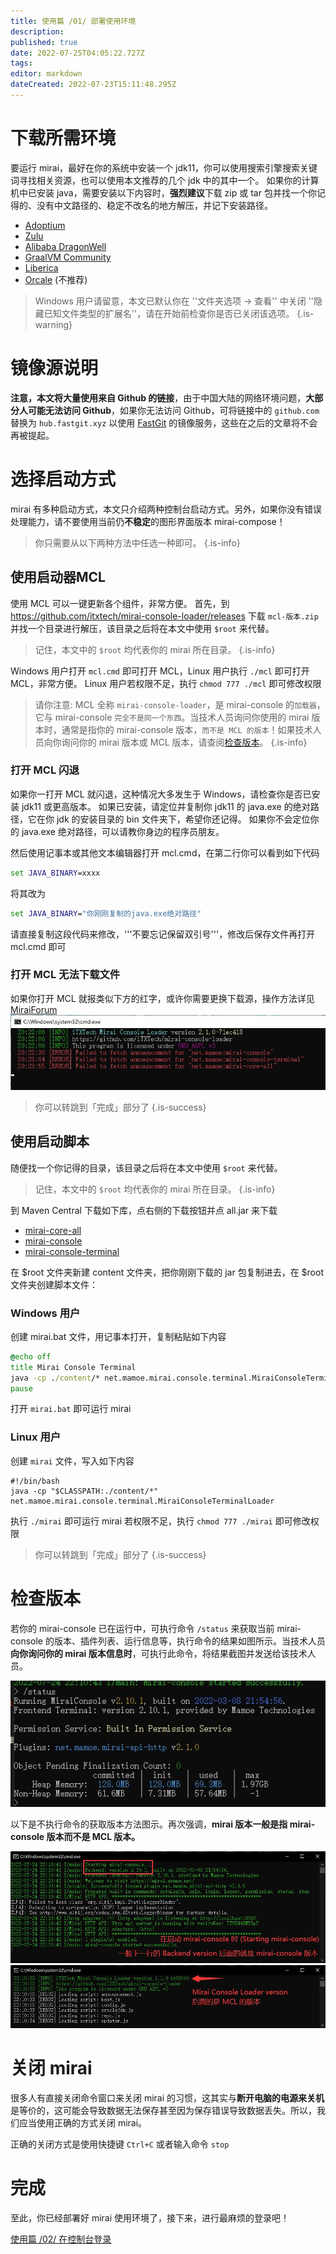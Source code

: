 ```yaml
---
title: 使用篇 /01/ 部署使用环境
description: 
published: true
date: 2022-07-25T04:05:22.727Z
tags: 
editor: markdown
dateCreated: 2022-07-23T15:11:48.295Z
---
```


# 下载所需环境
要运行 mirai，最好在你的系统中安装一个 jdk11，你可以使用搜索引擎搜索关键词寻找相关资源，也可以使用本文推荐的几个 jdk 中的其中一个。
如果你的计算机中已安装 java，需要安装以下内容时，**强烈建议**下载 zip 或 tar 包并找一个你记得的、没有中文路径的、稳定不改名的地方解压，并记下安装路径。
* [Adoptium](https://adoptium.net/zh-CN/temurin/releases/?version=11)
* [Zulu](https://www.azul.com/downloads/?version=java-11-lts&package=jdk#download-openjdk)
* [Alibaba DragonWell](https://cn.aliyun.com/product/dragonwell)
* [GraalVM Community](https://github.com/graalvm/graalvm-ce-builds/releases/tag/vm-22.1.0)
* [Liberica](https://bell-sw.com/pages/downloads/#/java-11-lts)
* [Orcale](https://www.azul.com/downloads/?version=java-11-lts&package=jdk#download-openjdk) (不推荐)


> Windows 用户请留意，本文已默认你在 ''文件夹选项 → 查看'' 中关闭 ''隐藏已知文件类型的扩展名''，请在开始前检查你是否已关闭该选项。
{.is-warning}


# 镜像源说明

**注意，本文将大量使用来自 Github 的链接**，由于中国大陆的网络环境问题，**大部分人可能无法访问 Github**，如果你无法访问 Github，可将链接中的 `github.com` 替换为 `hub.fastgit.xyz` 以使用 [FastGit](https://fastgit.org) 的镜像服务，这些在之后的文章将不会再被提起。

# 选择启动方式

mirai 有多种启动方式，本文只介绍两种控制台启动方式。另外，如果你没有错误处理能力，请不要使用当前仍**不稳定**的图形界面版本 mirai-compose！

> 你只需要从以下两种方法中任选一种即可。
{.is-info}


## 使用启动器MCL

使用 MCL 可以一键更新各个组件，非常方便。
首先，到 https://github.com/itxtech/mirai-console-loader/releases 下载 `mcl-版本.zip` 并找一个目录进行解压，该目录之后将在本文中使用 `$root` 来代替。

> 记住，本文中的 `$root` 均代表你的 mirai 所在目录。
{.is-info}

Windows 用户打开 `mcl.cmd` 即可打开 MCL，Linux 用户执行 `./mcl` 即可打开 MCL，非常方便。
Linux 用户若权限不足，执行 `chmod 777 ./mcl` 即可修改权限

> 请你注意: MCL 全称 `mirai-console-loader`，是 mirai-console 的`加载器`，它与 mirai-console `完全不是同一个东西`。当技术人员询问你使用的 mirai 版本时，通常是指你的 mirai-console 版本，`而不是 MCL 的版本`！如果技术人员向你询问你的 mirai 版本或 MCL 版本，请查阅[检查版本](#检查版本)。
{.is-info}

### 打开 MCL 闪退
如果你一打开 MCL 就闪退，这种情况大多发生于 Windows，请检查你是否已安装 jdk11 或更高版本。
如果已安装，请定位并复制你 jdk11 的 java.exe 的绝对路径，它在你 jdk 的安装目录的 bin 文件夹下，希望你还记得。
如果你不会定位你的 java.exe 绝对路径，可以请教你身边的程序员朋友。

然后使用记事本或其他文本编辑器打开 mcl.cmd，在第二行你可以看到如下代码
```bat
set JAVA_BINARY=xxxx
```
将其改为
```bat
set JAVA_BINARY="你刚刚复制的java.exe绝对路径"
```
请直接复制这段代码来修改，'''不要忘记保留双引号'''，修改后保存文件再打开 mcl.cmd 即可

### 打开 MCL 无法下载文件
如果你打开 MCL 就报类似下方的红字，或许你需要更换下载源，操作方法详见 [MiraiForum](https://mirai.mamoe.net/topic/1084)
![红字.jpg](/assets/image/红字.jpg)

> 你可以转跳到「完成」部分了
{.is-success}


## 使用启动脚本

随便找一个你记得的目录，该目录之后将在本文中使用 `$root` 来代替。

> 记住，本文中的 `$root` 均代表你的 mirai 所在目录。
{.is-info}


到 Maven Central 下载如下库，点右侧的下载按钮并点 all.jar 来下载
* [mirai-core-all](https://search.maven.org/search?q=a:mirai-core-all)
* [mirai-console](https://search.maven.org/search?q=a:mirai-console)
* [mirai-console-terminal](https://search.maven.org/search?q=a:mirai-console-terminal)

在 $root 文件夹新建 content 文件夹，把你刚刚下载的 jar 包复制进去，在 $root 文件夹创建脚本文件：

### Windows 用户
创建 mirai.bat 文件，用记事本打开，复制粘贴如下内容
```bat
@echo off
title Mirai Console Terminal
java -cp ./content/* net.mamoe.mirai.console.terminal.MiraiConsoleTerminalLoader
pause
```
打开 `mirai.bat` 即可运行 mirai
### Linux 用户
创建 `mirai` 文件，写入如下内容
```shell
#!/bin/bash
java -cp "$CLASSPATH:./content/*" net.mamoe.mirai.console.terminal.MiraiConsoleTerminalLoader
```
执行 `./mirai` 即可运行 mirai
若权限不足，执行 `chmod 777 ./mirai` 即可修改权限

> 你可以转跳到「完成」部分了
{.is-success}
# 检查版本

若你的 mirai-console 已在运行中，可执行命令 `/status` 来获取当前 mirai-console 的版本、插件列表、运行信息等，执行命令的结果如图所示。当技术人员**向你询问你的 mirai 版本信息时**，可执行此命令，将结果截图并发送给该技术人员。

![mirai-console_status.jpg](/assets/image/mirai-console_status.jpg)

以下是不执行命令的获取版本方法图示。再次强调，**mirai 版本一般是指 mirai-console 版本而不是 MCL 版本。**

![mirai-console_版本图示.jpg](/assets/image/mirai-console_版本图示.jpg)
![mcl_版本图示.jpg](/assets/image/mcl_版本图示.jpg)

# 关闭 mirai

很多人有直接关闭命令窗口来关闭 mirai 的习惯，这其实与**断开电脑的电源来关机**是等价的，这可能会导致数据无法保存甚至因为保存错误导致数据丢失。所以，我们应当使用正确的方式关闭 mirai。

正确的关闭方式是使用快捷键 `Ctrl+C` 或者输入命令 `stop`

# 完成

至此，你已经部署好 mirai 使用环境了，接下来，进行最麻烦的登录吧！

[使用篇 /02/ 在控制台登录](/mirai/使用_在控制台登录)
